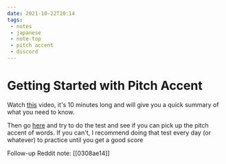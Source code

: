 ```yaml
---
date: 2021-10-22T10:14
tags:
 - notes
 - japanese
 - note-top
 - pitch accent
 - discord
---
```


# Getting Started with Pitch Accent

Watch [this](https://www.youtube.com/watch?v=O6AoilGEers) video, it's 10 minutes
long and will give you a quick summary of what you need to know.

Then go [here](https://kotu.io/tests/pitchAccent/minimalPairs) and try to do the
test and see if you can pick up the pitch accent of words. If you can't, I
recommend doing that test every day (or whatever) to practice until you get a
good score

Follow-up Reddit note: [[0308ae14]]

